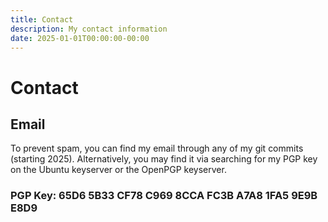```yaml
---
title: Contact
description: My contact information
date: 2025-01-01T00:00:00-00:00
---
```


# Contact
## Email
To prevent spam, you can find my email through any of my git commits (starting 2025).
Alternatively, you may find it via searching for my PGP key on the Ubuntu keyserver or the OpenPGP keyserver.

### PGP Key: 65D6 5B33 CF78 C969 8CCA FC3B A7A8 1FA5 9E9B E8D9
